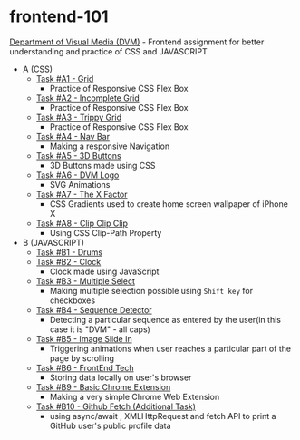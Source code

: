 # frontend-101

[Department of Visual Media (DVM)](https://github.com/dvm-bitspilani) - Frontend assignment for better understanding and practice of CSS and JAVASCRIPT.

* A (CSS)
  - [Task #A1 - Grid](https://chirag-singhal.github.io/frontend-101/SetA/A1.html)
     - Practice of Responsive CSS Flex Box
  - [Task #A2 - Incomplete Grid](https://chirag-singhal.github.io/frontend-101/SetA/A2.html)
     - Practice of Responsive CSS Flex Box
  - [Task #A3 - Trippy Grid](https://chirag-singhal.github.io/frontend-101/SetA/A3.html)
     - Practice of Responsive CSS Flex Box
  - [Task #A4 - Nav Bar](https://chirag-singhal.github.io/frontend-101/SetA/A4.html)
     - Making a responsive Navigation 
  - [Task #A5 - 3D Buttons](https://chirag-singhal.github.io/frontend-101/SetA/A5.html)
     - 3D Buttons made using CSS
  - [Task #A6 - DVM Logo](https://chirag-singhal.github.io/frontend-101/SetA/A6.html)
     - SVG Animations
  - [Task #A7 - The X Factor](https://chirag-singhal.github.io/frontend-101/SetA/A7.html)
     - CSS Gradients used to create home screen wallpaper of iPhone X
  - [Task #A8 - Clip Clip Clip](https://chirag-singhal.github.io/frontend-101/SetA/A8.html)
     - Using CSS Clip-Path Property 
* B (JAVASCRIPT)
  - [Task #B1 - Drums](https://chirag-singhal.github.io/frontend-101/SetB/B1.html)
  - [Task #B2 - Clock](https://chirag-singhal.github.io/frontend-101/SetB/B2.html)
     - Clock made using JavaScript
  - [Task #B3 - Multiple Select](https://chirag-singhal.github.io/frontend-101/SetB/B3.html)
     - Making multiple selection possible using `Shift key` for checkboxes 
  - [Task #B4 - Sequence Detector](https://chirag-singhal.github.io/frontend-101/SetB/B4.html)
     - Detecting a particular sequence as entered by the user(in this case it is "DVM" - all caps)
  - [Task #B5 - Image Slide In](https://chirag-singhal.github.io/frontend-101/SetB/B5.html)
     - Triggering animations when user reaches a particular part of the page by scrolling
  - [Task #B6 - FrontEnd Tech](https://chirag-singhal.github.io/frontend-101/SetB/B6.html)
     - Storing data locally on user's browser 
  - [Task #B9 - Basic Chrome Extension](https://github.com/chirag-singhal/frontend-101/tree/gh-pages/SetB/B9/)
     - Making a very simple Chrome Web Extension
  - [Task #B10 - Github Fetch (Additional Task)](https://chirag-singhal.github.io/frontend-101/SetB/B10.htm)
     - using async/await , XMLHttpRequest and fetch API to print a GitHub user's public profile data

